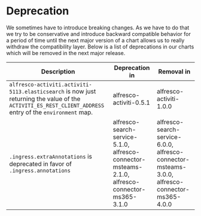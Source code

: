 # Deprecation

We sometimes have to introduce breaking changes. As we have to do that we try to
be conservative and introduce backward compatible behavior for a period of time
until the next major version of a chart allows us to really withdraw the
compatibility layer.
Below is a list of deprecations in our charts which will be removed in the next major release.

| Description                                                                  | Deprecation in | Removal in |
|------------------------------------------------------------------------------|----------------|------------|
| `alfresco-activiti.activiti-5113.elasticsearch` is now just returning the value of the `ACTIVITI_ES_REST_CLIENT_ADDRESS` entry of the `environment` map.| alfresco-activiti-0.5.1 | alfresco-activiti-1.0.0 |
| `.ingress.extraAnnotations` is deprecated in favor of `.ingress.annotations` | alfresco-search-service-5.1.0, alfresco-connector-msteams-2.1.0, alfresco-connector-ms365-3.1.0 | alfresco-search-service-6.0.0, alfresco-connector-msteams-3.0.0, alfresco-connector-ms365-4.0.0 |
